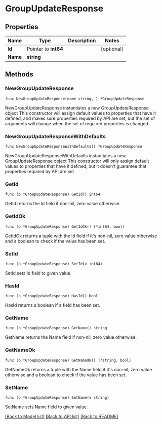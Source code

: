 # GroupUpdateResponse

## Properties

Name | Type | Description | Notes
------------ | ------------- | ------------- | -------------
**Id** | Pointer to **int64** |  | [optional] 
**Name** | **string** |  | 

## Methods

### NewGroupUpdateResponse

`func NewGroupUpdateResponse(name string, ) *GroupUpdateResponse`

NewGroupUpdateResponse instantiates a new GroupUpdateResponse object
This constructor will assign default values to properties that have it defined,
and makes sure properties required by API are set, but the set of arguments
will change when the set of required properties is changed

### NewGroupUpdateResponseWithDefaults

`func NewGroupUpdateResponseWithDefaults() *GroupUpdateResponse`

NewGroupUpdateResponseWithDefaults instantiates a new GroupUpdateResponse object
This constructor will only assign default values to properties that have it defined,
but it doesn't guarantee that properties required by API are set

### GetId

`func (o *GroupUpdateResponse) GetId() int64`

GetId returns the Id field if non-nil, zero value otherwise.

### GetIdOk

`func (o *GroupUpdateResponse) GetIdOk() (*int64, bool)`

GetIdOk returns a tuple with the Id field if it's non-nil, zero value otherwise
and a boolean to check if the value has been set.

### SetId

`func (o *GroupUpdateResponse) SetId(v int64)`

SetId sets Id field to given value.

### HasId

`func (o *GroupUpdateResponse) HasId() bool`

HasId returns a boolean if a field has been set.

### GetName

`func (o *GroupUpdateResponse) GetName() string`

GetName returns the Name field if non-nil, zero value otherwise.

### GetNameOk

`func (o *GroupUpdateResponse) GetNameOk() (*string, bool)`

GetNameOk returns a tuple with the Name field if it's non-nil, zero value otherwise
and a boolean to check if the value has been set.

### SetName

`func (o *GroupUpdateResponse) SetName(v string)`

SetName sets Name field to given value.



[[Back to Model list]](../README.md#documentation-for-models) [[Back to API list]](../README.md#documentation-for-api-endpoints) [[Back to README]](../README.md)


